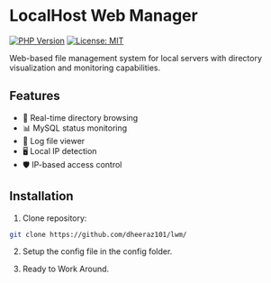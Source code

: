 # LocalHost Web Manager

[![PHP Version](https://img.shields.io/badge/PHP-7.4%2B-blue.svg)](https://php.net/)
[![License: MIT](https://img.shields.io/badge/License-MIT-yellow.svg)](https://opensource.org/licenses/MIT)

Web-based file management system for local servers with directory visualization and monitoring capabilities.

## Features

- 📂 Real-time directory browsing
- 📊 MySQL status monitoring
- 📄 Log file viewer
- 🖥 Local IP detection
- 🛡 IP-based access control

## Installation

1. Clone repository:
```bash
git clone https://github.com/dheeraz101/lwm/
```
2. Setup the config file in the config folder.

3. Ready to Work Around.
